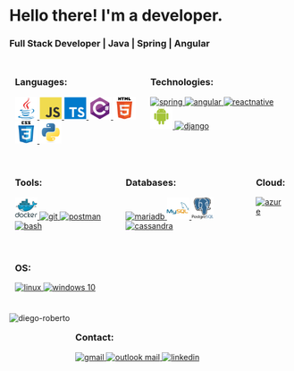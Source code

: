 <!-- <img align="right" alt="hello-gif" height="100px" width="200px"
      src="https://media.giphy.com/media/lIzAEoZEn571u/giphy.gif" /> -->
<h1 align="left">Hello there! I'm a developer.</h1>
<h3 align="left">Full Stack Developer | Java | Spring | Angular</h3>

<div style="display: flex">
  <div style="margin: 10px">
    <h3 align="left">Languages:</h3>
    <p align="left">
      <a href="https://www.java.com" target="_blank" rel="noreferrer">
        <img src="https://raw.githubusercontent.com/devicons/devicon/master/icons/java/java-original.svg" alt="java"
          width="40" height="40" />
      </a>
      <a href="https://developer.mozilla.org/en-US/docs/Web/JavaScript" target="_blank" rel="noreferrer">
        <img src="https://raw.githubusercontent.com/devicons/devicon/master/icons/javascript/javascript-original.svg"
          alt="javascript" width="40" height="40" />
      </a>
      <a href="https://www.typescriptlang.org/" target="_blank" rel="noreferrer">
        <img src="https://raw.githubusercontent.com/devicons/devicon/master/icons/typescript/typescript-original.svg"
          alt="typescript" width="40" height="40" />
      </a>
      <a href="https://www.w3schools.com/cs/" target="_blank" rel="noreferrer">
        <img src="https://raw.githubusercontent.com/devicons/devicon/master/icons/csharp/csharp-original.svg"
          alt="csharp" width="40" height="40" />
      </a>
      <a href="https://www.w3.org/html/" target="_blank" rel="noreferrer">
        <img src="https://raw.githubusercontent.com/devicons/devicon/master/icons/html5/html5-original-wordmark.svg"
          alt="html5" width="40" height="40" />
      </a>
      <a href="https://www.w3schools.com/css/" target="_blank" rel="noreferrer">
        <img src="https://raw.githubusercontent.com/devicons/devicon/master/icons/css3/css3-original-wordmark.svg"
          alt="css3" width="40" height="40" />
      </a>
      <a href="https://www.python.org" target="_blank" rel="noreferrer">
        <img src="https://raw.githubusercontent.com/devicons/devicon/master/icons/python/python-original.svg"
          alt="python" width="40" height="40" />
      </a>
    </p>
  </div>
    <br />
  <div style="margin: 10px">
    <h3 align="left">Technologies:</h3>
    <p align="left">
      <a href="https://spring.io/" target="_blank" rel="noreferrer">
        <img src="https://www.vectorlogo.zone/logos/springio/springio-icon.svg" alt="spring" width="40" height="40" />
      </a>
      <a href="https://angular.io" target="_blank" rel="noreferrer">
        <img src="https://angular.io/assets/images/logos/angular/angular.svg" alt="angular" width="40" height="40" />
      </a>
      <a href="https://reactnative.dev/" target="_blank" rel="noreferrer">
        <img src="https://reactnative.dev/img/header_logo.svg" alt="reactnative" width="40" height="40" />
      </a>
      <a href="https://developer.android.com" target="_blank" rel="noreferrer">
        <img src="https://raw.githubusercontent.com/devicons/devicon/master/icons/android/android-original-wordmark.svg"
          alt="android" width="40" height="40" />
      </a>
      <a href="https://www.djangoproject.com/" target="_blank" rel="noreferrer">
        <img src="https://cdn.worldvectorlogo.com/logos/django.svg" alt="django" width="40" height="40" />
      </a>
    </p>
  </div>
</div>

<div style="display: flex">
  <div style="margin: 10px">
    <h3 align="left">Tools:</h3>
    <p align="left">
      <a href="https://www.docker.com/" target="_blank" rel="noreferrer">
        <img src="https://raw.githubusercontent.com/devicons/devicon/master/icons/docker/docker-original-wordmark.svg"
          alt="docker" width="40" height="40" />
      </a>
      <a href="https://git-scm.com/" target="_blank" rel="noreferrer">
        <img src="https://www.vectorlogo.zone/logos/git-scm/git-scm-icon.svg" alt="git" width="40" height="40" />
      </a>
      <a href="https://postman.com" target="_blank" rel="noreferrer">
        <img src="https://www.vectorlogo.zone/logos/getpostman/getpostman-icon.svg" alt="postman" width="40"
          height="40" />
<!--       <a href="https://dockstation.io/" target="_blank" rel="noreferrer">
        <img src="https://dockstation.io/images/video_preview.png" alt="dockstation" width="40" height="40" />
      </a>       -->
      <a href="https://www.gnu.org/software/bash/" target="_blank" rel="noreferrer">
        <img src="https://www.vectorlogo.zone/logos/gnu_bash/gnu_bash-icon.svg" alt="bash" width="40" height="40" />
      </a>
    </p>
  </div>

  <div style="margin: 10px">
    <h3 align="left">Databases:</h3>
    <p align="left">
      <a href="https://mariadb.org/" target="_blank" rel="noreferrer">
        <img src="https://www.vectorlogo.zone/logos/mariadb/mariadb-icon.svg" alt="mariadb" width="40" height="40" />
      </a>
      <a href="https://www.mysql.com/" target="_blank" rel="noreferrer">
        <img src="https://raw.githubusercontent.com/devicons/devicon/master/icons/mysql/mysql-original-wordmark.svg"
          alt="mysql" width="40" height="40" />
      </a>
      <a href="https://www.postgresql.org" target="_blank" rel="noreferrer">
        <img
          src="https://raw.githubusercontent.com/devicons/devicon/master/icons/postgresql/postgresql-original-wordmark.svg"
          alt="postgresql" width="40" height="40" />
      </a>
      <a href="https://cassandra.apache.org/" target="_blank" rel="noreferrer">
        <img src="https://www.vectorlogo.zone/logos/apache_cassandra/apache_cassandra-icon.svg" alt="cassandra"
          width="40" height="40" />
      </a>
    </p>
  </div>

  <div style="margin: 10px">
    <h3 align="left">Cloud:</h3>
    <p align="left">
      <a href="https://azure.microsoft.com/en-in/" target="_blank" rel="noreferrer">
        <img src="https://www.vectorlogo.zone/logos/microsoft_azure/microsoft_azure-icon.svg" alt="azure" width="40"
          height="40" />
      </a>
    </p>
  </div>
</div>

<div style="display: flex">
  <div style="margin: 10px">
    <h3 align="left">OS:</h3>
    <p align="left">
      <a href="https://www.linux.org/" target="_blank" rel="noreferrer">
        <img
          src="https://raw.githubusercontent.com/gist/Secret-chest/c92468d6c9d0b89ce490ed1bc557b164/raw/fee0554b8ff5b7370512dc3d44d80cfabe5aeee1/leaf.svg"
          alt="linux" width="40" height="40" />
      </a>
      <a href="https://www.microsoft.com/" target="_blank" rel="noreferrer">
        <img src="https://www.vectorlogo.zone/logos/microsoft/microsoft-icon.svg" alt="windows 10" width="40"
          height="40" />
      </a>
    </p>
  </div>
</div>

<p>
  <img align="left"
    src="https://github-readme-stats.vercel.app/api/top-langs?username=diego-roberto&show_icons=true&locale=en&layout=compact"
    alt="diego-roberto" />
</p>


<div style="display: flex">
    <div style="margin: 10px">
        <h3  align="left">Contact:</h3>
        <a href="mailto:diego.newpunk@gmail.com"><img alt="gmail"
          src="https://img.shields.io/badge/Gmail-D14836?style=for-the-badge&logo=gmail&logoColor=white"
          target="_blank" />
        </a>
        <a href="mailto:diego.-roberto@hotmail.com"><img alt="outlook mail"
          src="https://img.shields.io/badge/Microsoft_Outlook-0078D4?style=for-the-badge&logo=microsoft-outlook&logoColor=white"
          target="_blank" />
        </a>
        <a href="https://www.linkedin.com/in/diego-roberto-dev" target="_blank"><img alt="linkedin"
          src="https://img.shields.io/badge/LinkedIn-0077B5?style=for-the-badge&logo=linkedin&logoColor=white"
          target="_blank" />
        </a>
    </div>
</div>
